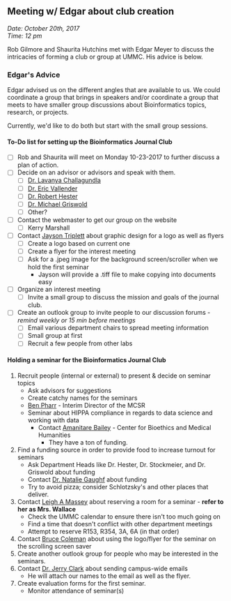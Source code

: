 ## Meeting w/ Edgar about club creation
_Date: October 20th, 2017  
Time: 12 pm_

Rob Gilmore and Shaurita Hutchins met with Edgar Meyer to discuss the intricacies of forming a club or group at UMMC. His advice is below.

### Edgar's Advice

Edgar advised us on the different angles that are available to us.  We could coordinate a group that brings in speakers and/or coordinate a group that meets to have smaller group discussions about Bioinformatics topics, research, or projects.

Currently, we'd like to do both but start with the small group sessions.

#### To-Do list for setting up the Bioinformatics Journal Club
- [ ] Rob and Shaurita will meet on Monday 10-23-2017 to further discuss a plan of action.
- [ ] Decide on an advisor or advisors and speak with them.
    - [ ] [Dr. Lavanya Challagundla](mailto:lchallagundla@umc.edu)
    - [ ] [Dr. Eric Vallender](mailto:evallender@umc.edu)
    - [ ] [Dr. Robert Hester](mailto:rhester@umc.edu)
    - [ ] [Dr. Michael Griswold](mailto:mgriswold@umc.edu)
    - [ ] Other?
- [ ] Contact the webmaster to get our group on the website
    - [ ] Kerry Marshall
- [ ] Contact [Jayson Triplett](mailto:jtriplett@umc.edu) about graphic design for a logo as well as flyers
    - [ ] Create a logo based on current one
    - [ ] Create a flyer for the interest meeting
	- [ ] Ask for a .jpeg image for the background screen/scroller when we hold the first seminar
        - Jayson will provide a .tiff file to make copying into documents easy
- [ ] Organize an interest meeting
    - [ ] Invite a small group to discuss the mission and goals of the journal club.
- [ ] Create an outlook group to invite people to our discussion forums - *remind weekly or 15 min before meetings*
    - [ ] Email various department chairs to spread meeting information
    - [ ] Small group at first
    - [ ] Recruit a few people from other labs

#### Holding a seminar for the Bioinformatics Journal Club
1. Recruit people (internal or external) to present & decide on seminar topics
	- Ask advisors for suggestions
	- Create catchy names for the seminars
	- [Ben Pharr](mailto:bnpharr@olemiss.edu) - Interim Director of the MCSR
	- Seminar about HIPPA compliance in regards to data science and working with data
        - Contact [Amanitare Bailey](mailto:azbailey@umc.edu) - Center for Bioethics and Medical Humanities
            - They have a ton of funding.
2. Find a funding source in order to provide food to increase turnout for seminars
    - Ask Department Heads like Dr. Hester, Dr. Stockmeier, and Dr. Griswold about funding
    - Contact [Dr. Natalie Gaughf](mailto:nwgaughf1@umc.edu) about funding
    - Try to avoid pizza; consider Schlotzsky's and other places that deliver.
3. Contact [Leigh A Massey](mailto:lmassey@umc.edu) about reserving a room for a seminar - **refer to her as Mrs. Wallace**
    - Check the UMMC calendar to ensure there isn't too much going on
    - Find a time that doesn't conflict with other department meetings
    - Attempt to reserve R153, R354, 3A, 6A (in that order)
4. Contact [Bruce Coleman](mailto:bcoleman@umc.edu) about using the logo/flyer for the seminar on the scrolling screen saver
5. Create another outlook group for people who may be interested in the seminars.
6. Contact [Dr. Jerry Clark](mailto:jclark@umc.edu) about sending campus-wide emails
    - He will attach our names to the email as well as the flyer.
7. Create evaluation forms for the first seminar.
    - Monitor attendance of seminar(s)
